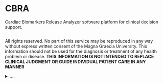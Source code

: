 # CBRA
Cardiac Biomarkers Release Analyzer software platform for clinical decision support. 

##
All rights reserved. No part of this service may be reproduced in any way without express written consent of the Magna Graecia University. This information should not be used for the diagnosis or treatment of any health problem or disease. **THIS INFORMATION IS NOT INTENDED TO REPLACE CLINICAL JUDGMENT OR GUIDE INDIVIDUAL PATIENT CARE IN ANY MANNER**<details><summary>....</summary>
<p>
All information contained in this software and produced by the Bioengineering Division of the Magna Graecia University (“CBRA”) is provided for educational purposes only. This information should not be used for the diagnosis or treatment of any health problem or disease. THIS INFORMATION IS NOT INTENDED TO REPLACE CLINICAL JUDGMENT OR GUIDE INDIVIDUAL PATIENT CARE IN ANY MANNER.

The User is hereby notified that the information contained herein may not meet the user's needs. The User is advised that, although the information is derived from medical research and literature we cannot guarantee either its correctness, comprehensiveness or currency. The User of this software assumes sole responsibility for any decisions made or actions taken based on the information contained in CBRA.

Neither the Magna Graecia University, the CBRA’s authors nor any other party involved in the preparation, publication or distribution of CBRA shall be liable for any special, consequential, or exemplary damages resulting in whole or part from any User's use of or reliance upon CBRA and the information contained within.

The Magna Graecia University disclaims all warranties regarding such information whether express or implied, including any warranty as to the quality, accuracy, currency or suitability of this information for any particular purpose.
</p>
</details>
